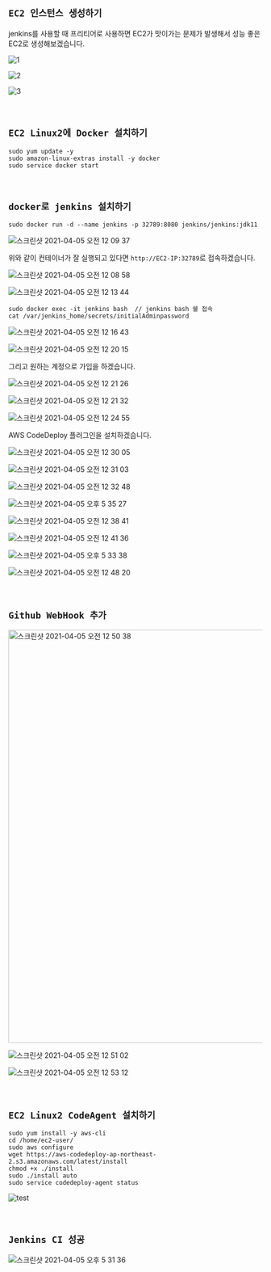 ## `EC2 인스턴스 생성하기`

jenkins를 사용할 때 프리티어로 사용하면 EC2가 맛이가는 문제가 발생해서 성능 좋은 EC2로 생성해보겠습니다. 

![1](https://user-images.githubusercontent.com/45676906/113543993-702d3f00-9622-11eb-82bc-5c7096c6a89a.png)

![2](https://user-images.githubusercontent.com/45676906/113544080-95ba4880-9622-11eb-92d8-da084cd219c5.png)

![3](https://user-images.githubusercontent.com/45676906/113544083-96eb7580-9622-11eb-8ec5-d46c4757fc37.png)

<br>

## `EC2 Linux2에 Docker 설치하기`

```
sudo yum update -y
sudo amazon-linux-extras install -y docker
sudo service docker start
```

<br>

## `docker로 jenkins 설치하기`

```
sudo docker run -d --name jenkins -p 32789:8080 jenkins/jenkins:jdk11
```

![스크린샷 2021-04-05 오전 12 09 37](https://user-images.githubusercontent.com/45676906/113513182-44b73f80-95a3-11eb-9d67-3e71bb445725.png)

위와 같이 컨테이너가 잘 실행되고 있다면 `http://EC2-IP:32789`로 접속하겠습니다. 

![스크린샷 2021-04-05 오전 12 08 58](https://user-images.githubusercontent.com/45676906/113513215-79c39200-95a3-11eb-8461-70555aad41b6.png)

![스크린샷 2021-04-05 오전 12 13 44](https://user-images.githubusercontent.com/45676906/113513288-f8b8ca80-95a3-11eb-8757-356f9504657b.png)

```
sudo docker exec -it jenkins bash  // jenkins bash 쉘 접속
cat /var/jenkins_home/secrets/initialAdminpassword
```

![스크린샷 2021-04-05 오전 12 16 43](https://user-images.githubusercontent.com/45676906/113513346-42091a00-95a4-11eb-9727-f40e456886eb.png)

![스크린샷 2021-04-05 오전 12 20 15](https://user-images.githubusercontent.com/45676906/113513440-b5ab2700-95a4-11eb-9f86-1c9a56fe86f0.png)

그리고 원하는 계정으로 가입을 하겠습니다. 

![스크린샷 2021-04-05 오전 12 21 26](https://user-images.githubusercontent.com/45676906/113513469-e723f280-95a4-11eb-9523-47ce65bb7151.png)

![스크린샷 2021-04-05 오전 12 21 32](https://user-images.githubusercontent.com/45676906/113513499-04f15780-95a5-11eb-8632-1d263fe49489.png)

![스크린샷 2021-04-05 오전 12 24 55](https://user-images.githubusercontent.com/45676906/113513652-b85a4c00-95a5-11eb-8b13-7a89af63db96.png)

AWS CodeDeploy 플러그인을 설치하겠습니다.

![스크린샷 2021-04-05 오전 12 30 05](https://user-images.githubusercontent.com/45676906/113513742-1a1ab600-95a6-11eb-80b8-779bd1365f0d.png)

![스크린샷 2021-04-05 오전 12 31 03](https://user-images.githubusercontent.com/45676906/113513803-51896280-95a6-11eb-8583-51aa56666929.png)

![스크린샷 2021-04-05 오전 12 32 48](https://user-images.githubusercontent.com/45676906/113513857-944b3a80-95a6-11eb-9cd3-7507d9c53103.png)

![스크린샷 2021-04-05 오후 5 35 27](https://user-images.githubusercontent.com/45676906/113555406-d7a0ba00-9635-11eb-83b3-3db07ad1488a.png)

![스크린샷 2021-04-05 오전 12 38 41](https://user-images.githubusercontent.com/45676906/113514024-50a50080-95a7-11eb-82e7-e5d5a2099082.png)

![스크린샷 2021-04-05 오전 12 41 36](https://user-images.githubusercontent.com/45676906/113514102-b85b4b80-95a7-11eb-914d-cd1dfabc267a.png)

![스크린샷 2021-04-05 오후 5 33 38](https://user-images.githubusercontent.com/45676906/113555527-0880ef00-9636-11eb-9e22-6648fbd36bb0.png)

![스크린샷 2021-04-05 오전 12 48 20](https://user-images.githubusercontent.com/45676906/113514291-b776e980-95a8-11eb-935e-c14d74efbe96.png)

<br>

## `Github WebHook 추가`

<img width="818" alt="스크린샷 2021-04-05 오전 12 50 38" src="https://user-images.githubusercontent.com/45676906/113514345-f147f000-95a8-11eb-9f77-3831ed271010.png">

![스크린샷 2021-04-05 오전 12 51 02](https://user-images.githubusercontent.com/45676906/113514398-3835e580-95a9-11eb-9851-61f6a8d0aba5.png)

![스크린샷 2021-04-05 오전 12 53 12](https://user-images.githubusercontent.com/45676906/113514405-4dab0f80-95a9-11eb-9554-68f72141330b.png)

<br>

## `EC2 Linux2 CodeAgent 설치하기`

```
sudo yum install -y aws-cli
cd /home/ec2-user/ 
sudo aws configure 
wget https://aws-codedeploy-ap-northeast-2.s3.amazonaws.com/latest/install
chmod +x ./install
sudo ./install auto
sudo service codedeploy-agent status
```

![test](https://t1.daumcdn.net/cfile/tistory/992FB64D5AC566E018)

<br>

## `Jenkins CI 성공`

![스크린샷 2021-04-05 오후 5 31 36](https://user-images.githubusercontent.com/45676906/113555779-6b728600-9636-11eb-8840-70370695f2ff.png)


